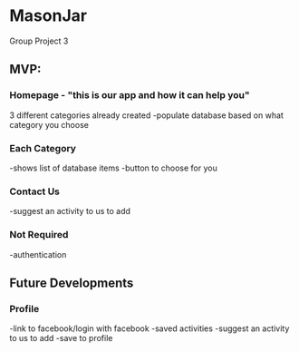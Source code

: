 # MasonJar
Group Project 3

## MVP:

### Homepage - "this is our app and how it can help you"
3 different categories already created
-populate database based on what category you choose

### Each Category
-shows list of database items
-button to choose for you

### Contact Us
-suggest an activity to us to add

### Not Required
-authentication

## Future Developments
### Profile
-link to facebook/login with facebook
-saved activities
-suggest an activity to us to add
-save to profile

